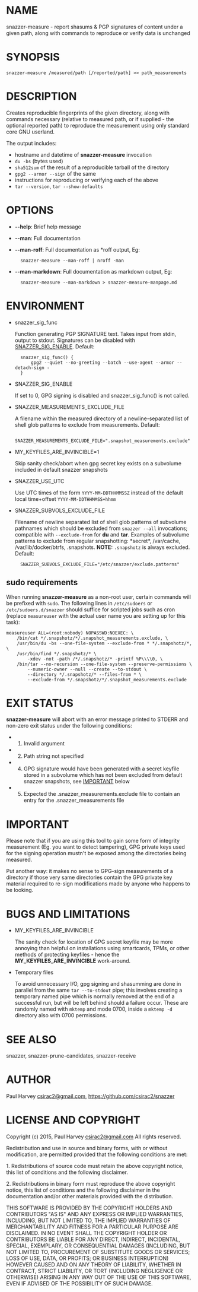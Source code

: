 # NAME

snazzer-measure - report shasums & PGP signatures of content under a given path,
along with commands to reproduce or verify data is unchanged

# SYNOPSIS

    snazzer-measure /measured/path [/reported/path] >> path_measurements

# DESCRIPTION

Creates reproducible fingerprints of the given directory, along with commands
necessary (relative to measured path, or if supplied - the optional reported
path) to reproduce the measurement using only standard core GNU userland.

The output includes:

- hostname and datetime of **snazzer-measure** invocation
- `du -bs` (bytes used)
- `sha512sum` of the result of a reproducible tarball of the directory
- `gpg2 --armor --sign` of the same
- instructions for reproducing or verifying each of the above
- `tar --version`, `tar --show-defaults`

# OPTIONS

- **--help**: Brief help message
- **--man**: Full documentation
- **--man-roff**: Full documentation as \*roff output, Eg:

        snazzer-measure --man-roff | nroff -man

- **--man-markdown**: Full documentation as markdown output, Eg:

        snazzer-measure --man-markdown > snazzer-measure-manpage.md

# ENVIRONMENT

- snazzer\_sig\_func

    Function generating PGP SIGNATURE text. Takes input from stdin, output to
    stdout. Signatures can be disabled with [SNAZZER\_SIG\_ENABLE](https://metacpan.org/pod/SNAZZER_SIG_ENABLE). Default:

        snazzer_sig_func() {
            gpg2 --quiet --no-greeting --batch --use-agent --armor --detach-sign -
        }

- SNAZZER\_SIG\_ENABLE

    If set to 0, GPG signing is disabled and snazzer\_sig\_func() is not called.

- SNAZZER\_MEASUREMENTS\_EXCLUDE\_FILE

    A filename within the measured directory of a newline-separated list of shell
    glob patterns to exclude from measurements. Default:

        SNAZZER_MEASUREMENTS_EXCLUDE_FILE=".snapshot_measurements.exclude"

- MY\_KEYFILES\_ARE\_INVINCIBLE=1

    Skip sanity check/abort when gpg secret key exists on a subvolume included in
    default snazzer snapshots

- SNAZZER\_USE\_UTC

    Use UTC times of the form `YYYY-MM-DDTHHMMSSZ` instead of the default local
    time+offset `YYYY-MM-DDTHHMMSS+hhmm`

- SNAZZER\_SUBVOLS\_EXCLUDE\_FILE

    Filename of newline separated list of shell glob patterns of subvolume pathnames
    which should be excluded from `snazzer --all` invocations; compatible with
    `--exclude-from` for **du** and **tar**.  Examples of subvolume patterns to
    exclude from regular snapshotting: \*secret\*, /var/cache, /var/lib/docker/btrfs,
    .snapshots.  **NOTE:** `.snapshotz` is always excluded.
    Default:

        SNAZZER_SUBVOLS_EXCLUDE_FILE="/etc/snazzer/exclude.patterns"

## sudo requirements

When running **snazzer-measure** as a non-root user, certain commands will be
prefixed with `sudo`. The following lines in `/etc/sudoers` or
`/etc/sudoers.d/snazzer` should suffice for scripted jobs such as cron (replace
`measureuser` with the actual user name you are setting up for this task):

    measureuser ALL=(root:nobody) NOPASSWD:NOEXEC: \
        /bin/cat */.snapshotz/*/.snapshot_measurements.exclude, \
        /usr/bin/du -bs --one-file-system --exclude-from * */.snapshotz/*, \
        /usr/bin/find */.snapshotz/* \
            -xdev -not -path /*/.snapshotz/* -printf %P\\\\0, \
        /bin/tar --no-recursion --one-file-system --preserve-permissions \
            --numeric-owner --null --create --to-stdout \
            --directory */.snapshotz/* --files-from * \
            --exclude-from */.snapshotz/*/.snapshot_measurements.exclude

# EXIT STATUS

**snazzer-measure** will abort with an error message printed to STDERR and
non-zero exit status under the following conditions:

- 1. Invalid argument
- 2. Path string not specified
- 4. GPG signature would have been generated with a secret keyfile stored
in a subvolume which has not been excluded from default snazzer snapshots, see
[IMPORTANT](https://metacpan.org/pod/IMPORTANT) below
- 5. Expected the .snazzer\_measurements.exclude file to contain an entry
for the .snazzer\_measurements file

# IMPORTANT

Please note that if you are using this tool to gain some form of integrity
measurement (Eg. you want to detect tampering), GPG private keys used for the
signing operation mustn't be exposed among the directories being measured.

Put another way: it makes no sense to GPG-sign measurements of a directory if
those very same directories contain the GPG private key material required to
re-sign modifications made by anyone who happens to be looking.

# BUGS AND LIMITATIONS

- MY\_KEYFILES\_ARE\_INVINCIBLE

    The sanity check for location of GPG secret keyfile may be more annoying than
    helpful on installations using smartcards, TPMs, or other methods of protecting
    keyfiles - hence the **MY\_KEYFILES\_ARE\_INVINCIBLE** work-around.

- Temporary files

    To avoid unnecessary I/O, gpg signing and shasumming are done in parallel from
    the same `tar --to-stdout` pipe; this involves creating a temporary named pipe
    which is normally removed at the end of a successful run, but will be left
    behind should a failure occur. These are randomly named with `mktemp` and mode
    0700, inside a `mktemp -d` directory also with 0700 permissions.

# SEE ALSO

snazzer, snazzer-prune-candidates, snazzer-receive

# AUTHOR

Paul Harvey <csirac2@gmail.com>, https://github.com/csirac2/snazzer

# LICENSE AND COPYRIGHT

Copyright (c) 2015, Paul Harvey <csirac2@gmail.com> All rights reserved.

Redistribution and use in source and binary forms, with or without
modification, are permitted provided that the following conditions are met:

1\. Redistributions of source code must retain the above copyright notice, this
list of conditions and the following disclaimer.

2\. Redistributions in binary form must reproduce the above copyright notice,
this list of conditions and the following disclaimer in the documentation
and/or other materials provided with the distribution.

THIS SOFTWARE IS PROVIDED BY THE COPYRIGHT HOLDERS AND CONTRIBUTORS "AS IS" AND
ANY EXPRESS OR IMPLIED WARRANTIES, INCLUDING, BUT NOT LIMITED TO, THE IMPLIED
WARRANTIES OF MERCHANTABILITY AND FITNESS FOR A PARTICULAR PURPOSE ARE
DISCLAIMED. IN NO EVENT SHALL THE COPYRIGHT HOLDER OR CONTRIBUTORS BE LIABLE
FOR ANY DIRECT, INDIRECT, INCIDENTAL, SPECIAL, EXEMPLARY, OR CONSEQUENTIAL
DAMAGES (INCLUDING, BUT NOT LIMITED TO, PROCUREMENT OF SUBSTITUTE GOODS OR
SERVICES; LOSS OF USE, DATA, OR PROFITS; OR BUSINESS INTERRUPTION) HOWEVER
CAUSED AND ON ANY THEORY OF LIABILITY, WHETHER IN CONTRACT, STRICT LIABILITY,
OR TORT (INCLUDING NEGLIGENCE OR OTHERWISE) ARISING IN ANY WAY OUT OF THE USE
OF THIS SOFTWARE, EVEN IF ADVISED OF THE POSSIBILITY OF SUCH DAMAGE.
